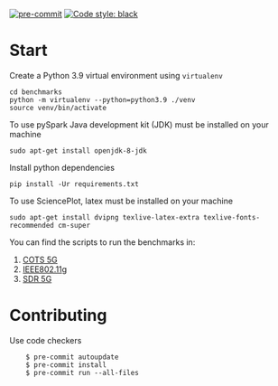 [![pre-commit](https://img.shields.io/badge/pre--commit-enabled-brightgreen?logo=pre-commit&logoColor=white)](https://pre-commit.com/)
[![Code style: black](https://img.shields.io/badge/code%20style-black-000000.svg)](https://github.com/psf/black)

# Start

Create a Python 3.9 virtual environment using `virtualenv`

```
cd benchmarks
python -m virtualenv --python=python3.9 ./venv
source venv/bin/activate
```

To use pySpark Java development kit (JDK) must be installed on your machine
```
sudo apt-get install openjdk-8-jdk
```

Install python dependencies
```
pip install -Ur requirements.txt
```

To use SciencePlot, latex must be installed on your machine
```
sudo apt-get install dvipng texlive-latex-extra texlive-fonts-recommended cm-super
```

You can find the scripts to run the benchmarks in:
1. [COTS 5G](./COTS5G.md)
2. [IEEE802.11g](./IEEE80211g.md)
3. [SDR 5G](./SDR5G.md)


# Contributing

Use code checkers

        $ pre-commit autoupdate
        $ pre-commit install
        $ pre-commit run --all-files

